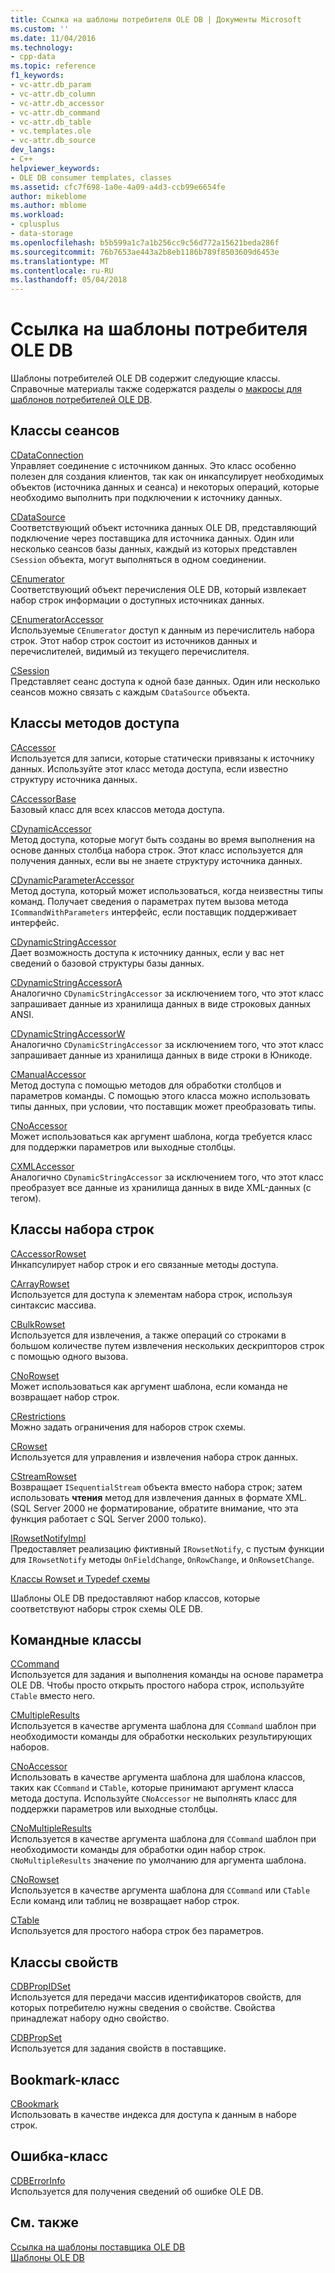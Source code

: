 ```yaml
---
title: Ссылка на шаблоны потребителя OLE DB | Документы Microsoft
ms.custom: ''
ms.date: 11/04/2016
ms.technology:
- cpp-data
ms.topic: reference
f1_keywords:
- vc-attr.db_param
- vc-attr.db_column
- vc-attr.db_accessor
- vc-attr.db_command
- vc-attr.db_table
- vc.templates.ole
- vc-attr.db_source
dev_langs:
- C++
helpviewer_keywords:
- OLE DB consumer templates, classes
ms.assetid: cfc7f698-1a0e-4a09-a4d3-ccb99e6654fe
author: mikeblome
ms.author: mblome
ms.workload:
- cplusplus
- data-storage
ms.openlocfilehash: b5b599a1c7a1b256cc9c56d772a15621beda286f
ms.sourcegitcommit: 76b7653ae443a2b8eb1186b789f8503609d6453e
ms.translationtype: MT
ms.contentlocale: ru-RU
ms.lasthandoff: 05/04/2018
---
```

# <a name="ole-db-consumer-templates-reference"></a>Ссылка на шаблоны потребителя OLE DB
Шаблоны потребителей OLE DB содержит следующие классы. Справочные материалы также содержатся разделы о [макросы для шаблонов потребителей OLE DB](../../data/oledb/macros-and-global-functions-for-ole-db-consumer-templates.md).  
  
## <a name="session-classes"></a>Классы сеансов  
 [CDataConnection](../../data/oledb/cdataconnection-class.md)  
 Управляет соединение с источником данных. Это класс особенно полезен для создания клиентов, так как он инкапсулирует необходимых объектов (источника данных и сеанса) и некоторых операций, которые необходимо выполнить при подключении к источнику данных.  
  
 [CDataSource](../../data/oledb/cdatasource-class.md)  
 Соответствующий объект источника данных OLE DB, представляющий подключение через поставщика для источника данных. Один или несколько сеансов базы данных, каждый из которых представлен `CSession` объекта, могут выполняться в одном соединении.  
  
 [CEnumerator](../../data/oledb/cenumerator-class.md)  
 Соответствующий объект перечисления OLE DB, который извлекает набор строк информации о доступных источниках данных.  
  
 [CEnumeratorAccessor](../../data/oledb/cenumeratoraccessor-class.md)  
 Используемые `CEnumerator` доступ к данным из перечислитель набора строк. Этот набор строк состоит из источников данных и перечислителей, видимый из текущего перечислителя.  
  
 [CSession](../../data/oledb/csession-class.md)  
 Представляет сеанс доступа к одной базе данных. Один или несколько сеансов можно связать с каждым `CDataSource` объекта.  
  
## <a name="accessor-classes"></a>Классы методов доступа  
 [CAccessor](../../data/oledb/caccessor-class.md)  
 Используется для записи, которые статически привязаны к источнику данных. Используйте этот класс метода доступа, если известно структуру источника данных.  
  
 [CAccessorBase](../../data/oledb/caccessorbase-class.md)  
 Базовый класс для всех классов метода доступа.  
  
 [CDynamicAccessor](../../data/oledb/cdynamicaccessor-class.md)  
 Метод доступа, которые могут быть созданы во время выполнения на основе данных столбца набора строк. Этот класс используется для получения данных, если вы не знаете структуру источника данных.  
  
 [CDynamicParameterAccessor](../../data/oledb/cdynamicparameteraccessor-class.md)  
 Метод доступа, который может использоваться, когда неизвестны типы команд. Получает сведения о параметрах путем вызова метода `ICommandWithParameters` интерфейс, если поставщик поддерживает интерфейс.  
  
 [CDynamicStringAccessor](../../data/oledb/cdynamicstringaccessor-class.md)  
 Дает возможность доступа к источнику данных, если у вас нет сведений о базовой структуры базы данных.  
  
 [CDynamicStringAccessorA](../../data/oledb/cdynamicstringaccessora-class.md)  
 Аналогично `CDynamicStringAccessor` за исключением того, что этот класс запрашивает данные из хранилища данных в виде строковых данных ANSI.  
  
 [CDynamicStringAccessorW](../../data/oledb/cdynamicstringaccessorw-class.md)  
 Аналогично `CDynamicStringAccessor` за исключением того, что этот класс запрашивает данные из хранилища данных в виде строки в Юникоде.  
  
 [CManualAccessor](../../data/oledb/cmanualaccessor-class.md)  
 Метод доступа с помощью методов для обработки столбцов и параметров команды. С помощью этого класса можно использовать типы данных, при условии, что поставщик может преобразовать типы.  
  
 [CNoAccessor](../../data/oledb/cnoaccessor-class.md)  
 Может использоваться как аргумент шаблона, когда требуется класс для поддержки параметров или выходные столбцы.  
  
 [CXMLAccessor](../../data/oledb/cxmlaccessor-class.md)  
 Аналогично `CDynamicStringAccessor` за исключением того, что этот класс преобразует все данные из хранилища данных в виде XML-данных (с тегом).  
  
## <a name="rowset-classes"></a>Классы набора строк  
 [CAccessorRowset](../../data/oledb/caccessorrowset-class.md)  
 Инкапсулирует набор строк и его связанные методы доступа.  
  
 [CArrayRowset](../../data/oledb/carrayrowset-class.md)  
 Используется для доступа к элементам набора строк, используя синтаксис массива.  
  
 [CBulkRowset](../../data/oledb/cbulkrowset-class.md)  
 Используется для извлечения, а также операций со строками в большом количестве путем извлечения нескольких дескрипторов строк с помощью одного вызова.  
  
 [CNoRowset](../../data/oledb/cnorowset-class.md)  
 Может использоваться как аргумент шаблона, если команда не возвращает набор строк.  
  
 [CRestrictions](../../data/oledb/crestrictions-class.md)  
 Можно задать ограничения для наборов строк схемы.  
  
 [CRowset](../../data/oledb/crowset-class.md)  
 Используется для управления и извлечения набора строк данных.  
  
 [CStreamRowset](../../data/oledb/cstreamrowset-class.md)  
 Возвращает `ISequentialStream` объекта вместо набора строк; затем использовать **чтения** метод для извлечения данных в формате XML. (SQL Server 2000 не форматирование, обратите внимание, что эта функция работает с SQL Server 2000 только).  
  
 [IRowsetNotifyImpl](../../data/oledb/irowsetnotifyimpl-class.md)  
 Предоставляет реализацию фиктивный `IRowsetNotify`, с пустым функции для `IRowsetNotify` методы `OnFieldChange`, `OnRowChange`, и `OnRowsetChange`.  
  
 [Классы Rowset и Typedef схемы](../../data/oledb/schema-rowset-classes-and-typedef-classes.md)  
  
 Шаблоны OLE DB предоставляют набор классов, которые соответствуют наборы строк схемы OLE DB.  
  
## <a name="command-classes"></a>Командные классы  
 [CCommand](../../data/oledb/ccommand-class.md)  
 Используется для задания и выполнения команды на основе параметра OLE DB. Чтобы просто открыть простого набора строк, используйте `CTable` вместо него.  
  
 [CMultipleResults](../../data/oledb/cmultipleresults-class.md)  
 Используется в качестве аргумента шаблона для `CCommand` шаблон при необходимости команды для обработки нескольких результирующих наборов.  
  
 [CNoAccessor](../../data/oledb/cnoaccessor-class.md)  
 Использовать в качестве аргумента шаблона для шаблона классов, таких как `CCommand` и `CTable`, которые принимают аргумент класса метода доступа. Используйте `CNoAccessor` не выполнять класс для поддержки параметров или выходные столбцы.  
  
 [CNoMultipleResults](../../data/oledb/cnomultipleresults-class.md)  
 Используется в качестве аргумента шаблона для `CCommand` шаблон при необходимости команды для обработки один набор строк. `CNoMultipleResults` значение по умолчанию для аргумента шаблона.  
  
 [CNoRowset](../../data/oledb/cnorowset-class.md)  
 Используется в качестве аргумента шаблона для `CCommand` или `CTable` Если команд или таблиц не возвращает набор строк.  
  
 [CTable](../../data/oledb/ctable-class.md)  
 Используется для простого набора строк без параметров.  
  
## <a name="property-classes"></a>Классы свойств  
 [CDBPropIDSet](../../data/oledb/cdbpropidset-class.md)  
 Используется для передачи массив идентификаторов свойств, для которых потребителю нужны сведения о свойстве. Свойства принадлежат набору одно свойство.  
  
 [CDBPropSet](../../data/oledb/cdbpropset-class.md)  
 Используется для задания свойств в поставщике.  
  
## <a name="bookmark-class"></a>Bookmark-класс  
 [CBookmark](../../data/oledb/cbookmark-class.md)  
 Использовать в качестве индекса для доступа к данным в наборе строк.  
  
## <a name="error-class"></a>Ошибка-класс  
 [CDBErrorInfo](../../data/oledb/cdberrorinfo-class.md)  
 Используется для получения сведений об ошибке OLE DB.  
  
## <a name="see-also"></a>См. также  
 [Ссылка на шаблоны поставщика OLE DB](../../data/oledb/ole-db-provider-templates-reference.md)   
 [Шаблоны OLE DB](../../data/oledb/ole-db-templates.md)
